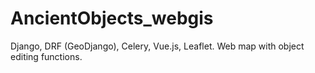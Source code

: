 # AncientObjects_webgis
Django, DRF (GeoDjango), Celery, Vue.js, Leaflet. Web map with object editing functions.
